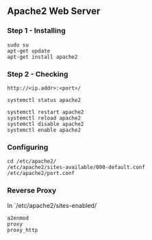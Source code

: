 ## Apache2 Web Server

### Step 1 - Installing
```
sudo su
apt-get update
apt-get install apache2
```

### Step 2 - Checking
```
http://<ip.addr>:<port>/
```
```
systemctl status apache2
```

```
systemctl restart apache2
systemctl reload apache2
systemctl disable apache2
systemctl enable apache2
```
### Configuring
```
cd /etc/apache2/
/etc/apache2/sites-available/000-default.conf
/etc/apache2/port.conf
```

### Reverse Proxy 
In `/etc/apache2/sites-enabled/
```
a2enmod
proxy
proxy_http
```



